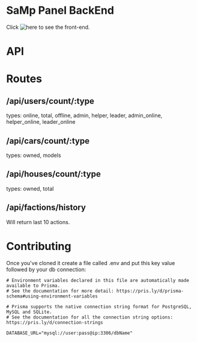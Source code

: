 # SaMp Panel BackEnd
Click ![here](https://github.com/andrei1058/SaMpReactPanel) to see the front-end.


# API

# Routes
## /api/users/count/:type
types: online, total, offline, admin, helper, leader, admin_online, helper_online, leader_online

## /api/cars/count/:type
types: owned, models

## /api/houses/count/:type
types: owned, total

## /api/factions/history
Will return last 10 actions.



# Contributing

Once you've cloned it create a file called .env and put this key value followed by your db connection:
```env
# Environment variables declared in this file are automatically made available to Prisma.
# See the documentation for more detail: https://pris.ly/d/prisma-schema#using-environment-variables

# Prisma supports the native connection string format for PostgreSQL, MySQL and SQLite.
# See the documentation for all the connection string options: https://pris.ly/d/connection-strings

DATABASE_URL="mysql://user:pass@ip:3306/dbName"
```